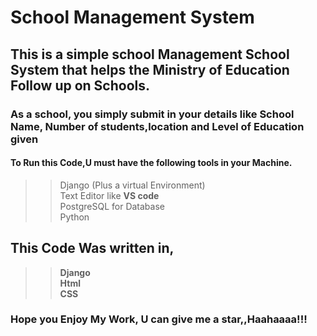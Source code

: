 # School Management System<br>
## This is a simple school Management School System that helps the Ministry of Education Follow up on Schools.<br>
### As a school, you simply submit in your details like School Name, Number of students,location and Level of Education given
#### To Run this Code,U must have the following tools in your Machine.<br>

>>Django (Plus a virtual Environment)<br>
>>Text Editor like **VS code**<br>
>>PostgreSQL for Database<br>
>>Python<br>
## This Code Was written in,
>>**Django**<br>
>>**Html**<br>
>>**CSS**<br>
### Hope you Enjoy My Work, U can give me a star,,Haahaaaa!!!
